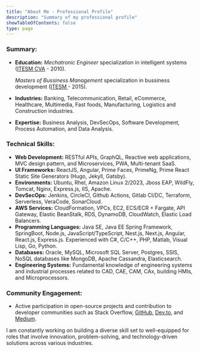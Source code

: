 ```yaml
---
title: "About Me - Professional Profile"
description: "Summary of my professional profile"
showTableOfContents: false
type: page
---
```


### Summary:
- **Education:** 
  _Mechatronic Engineer_ specialization in intelligent systems ([ITESM CVA](https://tec.mx/en/cuernavaca-campus) - 2010).

  _Masters of Bussiness Management_ specialization in bussiness development ([ITESM ](https://tec.mx/) - 2015).

- **Industries:** Banking, Telecommunication, Retail, eCommerce, Healthcare, Multimedia, Fast foods, Manufacturing, Logistics and Construction industries.
- **Expertise:** Business Analysis, DevSecOps, Software Development, Process Automation, and Data Analysis.

### Technical Skills:
- **Web Development:** RESTful APIs, GraphQL, Reactive web applications, MVC design pattern, and Microservices, PWA, Multi-tenant SaaS.
- **UI Frameworks:** ReactJS, Angular, Prime Faces, PrimeNg, Prime React Static Site Generators (Hugo, Jekyll, Gatsby).
- **Environments:** Ubuntu, Rhel, Amazon Linux 2/2023, Jboss EAP, WildFly, Tomcat, Nginx, Express.js, IIS, Apache.
- **DevSecOps:** Jenkins, CircleCI, Github Actions, Gitlab CI/DC, Terraform, Serverless, VeraCode, SonarCloud.
- **AWS Services:** CloudFormation, VPCs, EC2, ECS/ECR + Fargate, API Gateway, Elastic BeanStalk, RDS, DynamoDB, CloudWatch, Elastic Load Balancers.
- **Programming Languages:** Java SE, Java EE Spring Framework, SpringBoot, Node.js, JavaScript/TypeScript, Nest.js, Next.js, Angular, React.js, Express.js. Experienced with C#, C/C++, PHP, Matlab, Visual Lisp, Go, Python.
- **Databases:** Oracle, MySQL, Microsoft SQL Server, Postgres, SSIS, NoSQL databases like MongoDB, Apache Cassandra, Elasticsearch.
- **Engineering Systems:** Fundamental knowledge of engineering systems and industrial processes related to CAD, CAE, CAM, CAx, building HMIs, and Microprocessors.

### Community Engagement:
- Active participation in open-source projects and contribution to developer communities such as Stack Overflow, [GitHub](https://github.com/eiakoji-me), [Dev.to](https://dev.to/akojimsg), and [Medium](https://medium.com/@akojimsg).

I am constantly working on building a diverse skill set to well-equipped for roles that involve innovation, problem-solving, and technology-driven solutions across various industries.